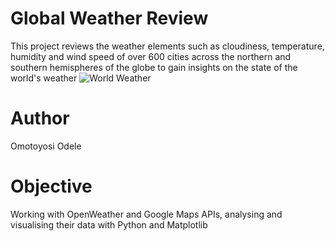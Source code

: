 # Global Weather Review
This project reviews the weather elements such as cloudiness, temperature, humidity and wind speed of over 600 cities across the northern and southern hemispheres of the globe to gain insights on the state of the world's weather
![World Weather](https://media.sciencephoto.com/image/c0053522/800wm/C0053522-World_weather,_satellite_image.jpg "World Weather")
# Author
Omotoyosi Odele
# Objective
Working with OpenWeather and Google Maps APIs, analysing and visualising their data with Python and Matplotlib

